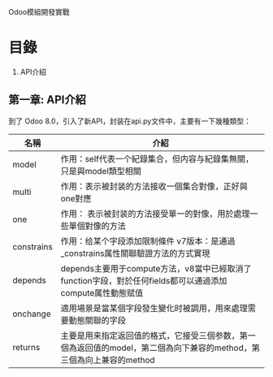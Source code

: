 Odoo模組開發實戰
# 目錄
 1.	API介紹
 
## 第一章: API介紹

到了 Odoo 8.0，引入了新API，封装在api.py文件中，主要有一下幾種類型：

|  名稱 | 介紹 | 
| -------- | -------- | 
| model | 作用：self代表一个紀錄集合，但内容与紀錄集無關，只是與model類型相關 |  
| multi | 作用：表示被封装的方法接收一個集合對像，正好與one對應 |  
| one | 作用： 表示被封装的方法接受單一的對像，用於處理一些單個對像的方法 |  
| constrains | 作用：给某个字段添加限制條件 v7版本：是通過_constrains属性關聯驗證方法的方式實現 |  
| depends | depends主要用于compute方法，v8當中已經取消了function字段，對於任何fields都可以通過添加compute属性動態赋值 |  
| onchange | 適用場景是當某個字段發生變化时被調用，用來處理需要動態關聯的字段 |  
| returns | 主要是用来指定返回值的格式，它接受三個参数，第一個為返回值的model，第二個為向下兼容的method，第三個為向上兼容的method |  
